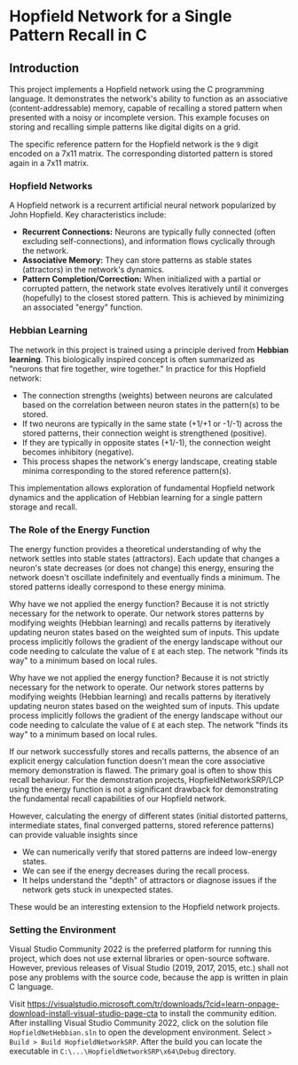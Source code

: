 # Hopfield Network for a Single Pattern Recall in C

## Introduction

This project implements a Hopfield network using the C programming language. It demonstrates the network's ability to function as an associative (content-addressable) memory, capable of recalling a stored pattern when presented with a noisy or incomplete version. This example focuses on storing and recalling simple patterns like digital digits on a grid.

The specific reference pattern for the Hopfield network is the `9` digit encoded on a 7x11 matrix. The corresponding distorted pattern is stored again in a 7x11 matrix. 

### Hopfield Networks
A Hopfield network is a recurrent artificial neural network popularized by John Hopfield. Key characteristics include:
* **Recurrent Connections:** Neurons are typically fully connected (often excluding self-connections), and information flows cyclically through the network.
* **Associative Memory:** They can store patterns as stable states (attractors) in the network's dynamics.
* **Pattern Completion/Correction:** When initialized with a partial or corrupted pattern, the network state evolves iteratively until it converges (hopefully) to the closest stored pattern. This is achieved by minimizing an associated "energy" function.

### Hebbian Learning
The network in this project is trained using a principle derived from **Hebbian learning**. This biologically inspired concept is often summarized as "neurons that fire together, wire together." In practice for this Hopfield network:

* The connection strengths (weights) between neurons are calculated based on the correlation between neuron states in the pattern(s) to be stored.
* If two neurons are typically in the same state (+1/+1 or -1/-1) across the stored patterns, their connection weight is strengthened (positive).
* If they are typically in opposite states (+1/-1), the connection weight becomes inhibitory (negative).
* This process shapes the network's energy landscape, creating stable minima corresponding to the stored reference pattern(s).

This implementation allows exploration of fundamental Hopfield network dynamics and the application of Hebbian learning for a single pattern storage and recall.

### The Role of the Energy Function
The energy function provides a theoretical understanding of why the network settles into stable states (attractors). Each update that changes a neuron's state decreases (or does not change) this energy, ensuring the network doesn't oscillate indefinitely and eventually finds a minimum. The stored patterns ideally correspond to these energy minima.

Why have we not applied the energy function? Because it is not strictly necessary for the network to operate. Our network stores patterns by modifying weights (Hebbian learning) and recalls patterns by iteratively updating neuron states based on the weighted sum of inputs. This update process implicitly follows the gradient of the energy landscape without our code needing to calculate the value of `E` at each step. The network "finds its way" to a minimum based on local rules.

Why have we not applied the energy function? Because it is not strictly necessary for the network to operate. Our network stores patterns by modifying weights (Hebbian learning) and recalls patterns by iteratively updating neuron states based on the weighted sum of inputs. This update process implicitly follows the gradient of the energy landscape without our code needing to calculate the value of `E` at each step. The network "finds its way" to a minimum based on local rules.

If our network successfully stores and recalls patterns, the absence of an explicit energy calculation function doesn't mean the core associative memory demonstration is flawed. The primary goal is often to show this recall behaviour. For the demonstration projects, HopfieldNetworkSRP/LCP  using the energy function is not a significant drawback for demonstrating the fundamental recall capabilities of our Hopfield network.

However, calculating the energy of different states (initial distorted patterns, intermediate states, final converged patterns, stored reference patterns) can provide valuable insights since
+ We can numerically verify that stored patterns are indeed low-energy states.
+ We can see if the energy decreases during the recall process.
+ It helps understand the "depth" of attractors or diagnose issues if the network gets stuck in unexpected states.

These would be an interesting extension to the Hopfield network projects.

### Setting the Environment
Visual Studio Community 2022 is the preferred platform for running this project, which does not use external libraries or open-source software. However, previous releases of Visual Studio (2019, 2017, 2015, etc.) shall not pose any problems with the source code, because the app is written in plain C language.
 
Visit https://visualstudio.microsoft.com/tr/downloads/?cid=learn-onpage-download-install-visual-studio-page-cta to install the community edition.
After installing Visual Studio Community 2022, click on the solution file `HopfieldNetHebbian.sln` to open the development environment. 
Select `> Build > Build HopfieldNetworkSRP`. After the build you can locate the executable in `C:\...\HopfieldNetworkSRP\x64\Debug` directory.
